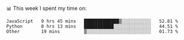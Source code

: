📊 This week I spent my time on:
<!--START_SECTION:waka-->

```text
JavaScript   9 hrs 45 mins   █████████████▒░░░░░░░░░░░   52.81 %
Python       8 hrs 13 mins   ███████████░░░░░░░░░░░░░░   44.51 %
Other        19 mins         ▒░░░░░░░░░░░░░░░░░░░░░░░░   01.73 %
```

<!--END_SECTION:waka-->

